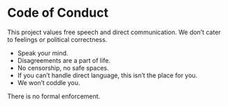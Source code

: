 # Code of Conduct

This project values free speech and direct communication.
We don’t cater to feelings or political correctness.

* Speak your mind.
* Disagreements are a part of life.
* No censorship, no safe spaces.
* If you can’t handle direct language, this isn’t the place for you.
* We won’t coddle you.

There is no formal enforcement.
